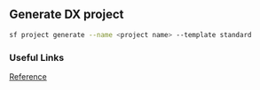 ## Generate DX project
```bash
sf project generate --name <project name> --template standard
```

### Useful Links
[Reference](https://developer.salesforce.com/docs/atlas.en-us.sfdx_dev.meta/sfdx_dev/sfdx_dev_ws_create_new.htm)

